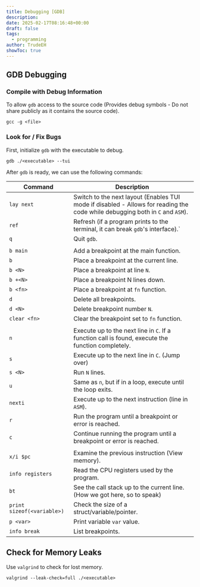 ```yaml
---
title: Debugging [GDB]
description: 
date: 2025-02-17T08:16:48+00:00
draft: false
tags:
  - programming
author: TrudeEH
showToc: true
---
```


## GDB Debugging

### Compile with Debug Information

To allow `gdb` access to the source code (Provides debug symbols - Do not share publicly as it contains the source code).

```Shell
gcc -g <file>
```

### Look for / Fix Bugs

First, initialize `gdb` with the executable to debug.

```Shell
gdb ./<executable> --tui
```

After `gdb` is ready, we can use the following commands:  

|Command|Description|
|---|---|
|`lay next`|Switch to the next layout (Enables TUI mode if disabled - Allows for reading the code while debugging both in `C` and `ASM`).|
|`ref`|Refresh (if a program prints to the terminal, it can break `gdb`'s interface).`|
|`q`|Quit `gdb`.|
|||
|`b main`|Add a breakpoint at the main function.|
|`b`|Place a breakpoint at the current line.|
|`b <N>`|Place a breakpoint at line `N`.|
|`b +<N>`|Place a breakpoint N lines down.|
|`b <fn>`|Place a breakpoint at `fn` function.|
|`d`|Delete all breakpoints.|
|`d <N>`|Delete breakpoint number `N`.|
|`clear <fn>`|Clear the breakpoint set to `fn` function.|
|||
|`n`|Execute up to the next line in `C`. If a function call is found, execute the function completely.|
|`s`|Execute up to the next line in `C`. (Jump over)|
|`s <N>`|Run `N` lines.|
|`u`|Same as `n`, but if in a loop, execute until the loop exits.|
|`nexti`|Execute up to the next instruction (line in `ASM`).|
|`r`|Run the program until a breakpoint or error is reached.|
|`c`|Continue running the program until a breakpoint or error is reached.|
|||
|`x/i $pc`|Examine the previous instruction (View memory).|
|`info registers`|Read the CPU registers used by the program.|
|`bt`|See the call stack up to the current line. (How we got here, so to speak)|
|`print sizeof(<variable>)`|Check the size of a struct/variable/pointer.|
|`p <var>`|Print variable `var` value.|
|`info break`|List breakpoints.|

## Check for Memory Leaks

Use `valgrind` to check for lost memory.

```Shell
valgrind --leak-check=full ./<executable>
```
